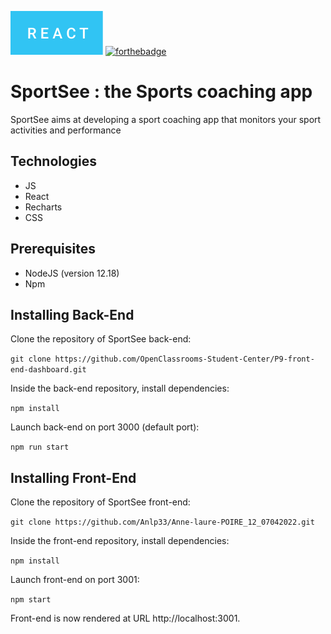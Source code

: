  
 
 ![This is an image](./react.svg)
 [![forthebadge](https://forthebadge.com/images/badges/made-with-javascript.svg)](https://forthebadge.com) 

# SportSee : the Sports coaching app

SportSee aims at developing a sport coaching app that monitors your sport activities and performance

## Technologies
- JS
- React
- Recharts
- CSS 

## Prerequisites

- NodeJS (version 12.18)
- Npm

## Installing Back-End
Clone the repository of SportSee back-end:

`git clone https://github.com/OpenClassrooms-Student-Center/P9-front-end-dashboard.git`

Inside the back-end repository, install dependencies:

`npm install`

Launch back-end on port 3000 (default port):

`npm run start`

## Installing Front-End

Clone the repository of SportSee front-end:

`git clone https://github.com/Anlp33/Anne-laure-POIRE_12_07042022.git`

Inside the front-end repository, install dependencies:

`npm install`

Launch front-end on port 3001:

`npm start`

Front-end is now rendered at URL http://localhost:3001.
